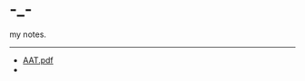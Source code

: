 # -_-

my notes.

---

- [AAT.pdf](https://nixnehc.github.io/notes/Argumentation-Theory/main.pdf)
- 
